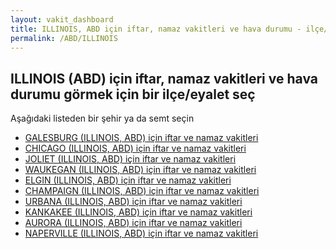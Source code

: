 ```yaml
---
layout: vakit_dashboard
title: ILLINOIS, ABD için iftar, namaz vakitleri ve hava durumu - ilçe/eyalet seç
permalink: /ABD/ILLINOIS
---
```


## ILLINOIS (ABD) için iftar, namaz vakitleri ve hava durumu  görmek için bir ilçe/eyalet seç

Aşağıdaki listeden bir şehir ya da semt seçin

* [GALESBURG (ILLINOIS, ABD) için iftar ve namaz vakitleri](/ABD/ILLINOIS/GALESBURG)
* [CHICAGO (ILLINOIS, ABD) için iftar ve namaz vakitleri](/ABD/ILLINOIS/CHICAGO)
* [JOLIET (ILLINOIS, ABD) için iftar ve namaz vakitleri](/ABD/ILLINOIS/JOLIET)
* [WAUKEGAN (ILLINOIS, ABD) için iftar ve namaz vakitleri](/ABD/ILLINOIS/WAUKEGAN)
* [ELGIN (ILLINOIS, ABD) için iftar ve namaz vakitleri](/ABD/ILLINOIS/ELGIN)
* [CHAMPAIGN (ILLINOIS, ABD) için iftar ve namaz vakitleri](/ABD/ILLINOIS/CHAMPAIGN)
* [URBANA (ILLINOIS, ABD) için iftar ve namaz vakitleri](/ABD/ILLINOIS/URBANA)
* [KANKAKEE (ILLINOIS, ABD) için iftar ve namaz vakitleri](/ABD/ILLINOIS/KANKAKEE)
* [AURORA (ILLINOIS, ABD) için iftar ve namaz vakitleri](/ABD/ILLINOIS/AURORA)
* [NAPERVILLE (ILLINOIS, ABD) için iftar ve namaz vakitleri](/ABD/ILLINOIS/NAPERVILLE)

<script type="text/javascript">
  var GLOBAL_COUNTRY = 'ABD';
  var GLOBAL_CITY = 'ILLINOIS';
  var GLOBAL_STATE = 'ILLINOIS';
</script>

